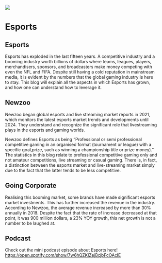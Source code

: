 <a href="https://juncture-digital.org"><img src="https://juncture-digital.org/images/ve-button.png"></a>

<param ve-config 
       title="Esports"
       author="Isaac Gbadebo"
       banner="https://guerillamethod.com/wp-content/uploads/2019/05/esports-wallpaper.jpg" 
       layout="vertical">

<!-- Entities discussed throughout the essay are typically defined before the essay text and
     are thus available in all text.  Entity identifiers (QIDs) can be found in either
     Wikipedia or Wikidata (https://www.wikidata.org)> -->


# Esports


## Esports

Esports has exploded in the last fifteen years. A competitive industry and a booming industry worth billions of dollars where teams, leagues, players, merchandisers, sponsors, and broadcasters make money competing with even the NFL and FIFA. Despite still having a cold reputation in mainstream media, it is evident by the numbers that the global gaming industry is here to stay. This blog will explain all the aspects in which Esports has grown, and how one can understand how to leverage it.

<param ve-image 
       label="Diana from LoL" 
       description="Diana from LoL" 
       license="public domain" 
       url="https://lolstatic-a.akamaihd.net/frontpage/apps/prod/rg-league-display-2017/en_US/cb24025fade09e3f965776440dffcc65024d3266/assets/img/share/displays_1024.jpg">

## Newzoo

Newzoo began global esports and live streaming market reports in 2021, which monitors the latest esports market trends and developments until 2024. They understand and recognize the significant role that livestreaming plays in the esports and gaming worlds. 

Newzoo defines Esports as being “Professional or semi professional competitive gaming in an organised format (tournament or league) with a specific goal,prize, such as winning a championship title or prize money).” The statistics in this blog relate to professional competitive gaming only and not amateur competitions, live streaming or casual gaming. There is, in fact, a distinction between the esports market and live-streaming market simply due to the fact that the latter tends to be less competitive. 


## Going Corporate

Realising this booming market, some brands have made significant esports market investments. This has further increased the revenue in the industry. According to Newzoo, the average revenue increased by more than 30% annually in 2018. Despite the fact that the rate of increase decreased at that point, it was 900 million dollars, a 23% YOY growth, this net growth is not a number to be laughed at.

## Podcast
Check out the mini podcast episode about Esports here! https://open.spotify.com/show/7w6hQZKlZejBcjbFcOAcIE




